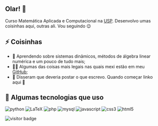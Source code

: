 <h2> Olar! 👋 </h2>
<p>Curso Matemática Aplicada e Computacional na <a href="https://www5.usp.br/">USP</a>. Desenvolvo umas coisinhas aqui, outras ali. Vou seguindo 😉</o>

<h2>⚡ Coisinhas </h2>

- 🧐 Aprendendo sobre sistemas dinâmicos, métodos de álgebra linear numérica e um pouco de tudo mais;
- 👨‍💻 Algumas das coisas mais legais nas quais mexi estão em meu <a href="https://github.com/Potalej">GitHub</a>;
- 📝 Disseram que deveria postar o que escrevo. Quando começar linko aqui 🤫

<h2>🚀 Algumas tecnologias que uso</h2>
<p align="left">
<img src="https://img.shields.io/badge/Python-FFD43B?style=for-the-badge&logo=python&logoColor=blue" alt="python">
<img src="https://img.shields.io/badge/LaTeX-47A141?style=for-the-badge&logo=LaTeX&logoColor=white" alt="LaTeX">
<img src="https://img.shields.io/badge/PHP-777BB4?style=for-the-badge&logo=php&logoColor=white" alt="php">
<img src="https://img.shields.io/badge/MySQL-005C84?style=for-the-badge&logo=mysql&logoColor=white" alt="mysql">
<img src="https://img.shields.io/badge/JavaScript-323330?style=for-the-badge&logo=javascript&logoColor=F7DF1E" alt="javascript">
<img src="https://img.shields.io/badge/CSS3-1572B6?style=for-the-badge&logo=css3&logoColor=white" alt="css3">
<img src="https://img.shields.io/badge/HTML5-E34F26?style=for-the-badge&logo=html5&logoColor=white" alt="html5">
</p>

![visitor badge](https://visitor-badge.glitch.me/badge?page_id=potalej.potalej&left_text=Curiosos)

